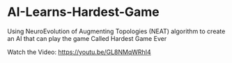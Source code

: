 # AI-Learns-Hardest-Game
Using NeuroEvolution of Augmenting Topologies (NEAT) algorithm to create an AI that can play the game Called Hardest Game Ever

Watch the Video:
https://youtu.be/GL8NMqWRhI4
